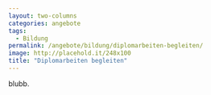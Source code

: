 ```yaml
---
layout: two-columns
categories: angebote
tags:
  - Bildung
permalink: /angebote/bildung/diplomarbeiten-begleiten/
image: http://placehold.it/248x100
title: "Diplomarbeiten begleiten"
---
```


blubb.